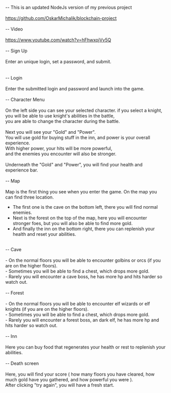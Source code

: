 -- This is an updated NodeJs version of my previous project <br/>
<br/>
https://github.com/OskarMichalik/blockchain-project<br/>
<br/>
-- Video<br/>
<br/>
https://www.youtube.com/watch?v=hFhwxojVv5Q<br/>
<br/>
-- Sign Up<br/>
<br/>
  Enter an unique login, set a password, and submit.<br/>
  <br/>
<br/>
-- Login <br/>
<br/>
  Enter the submitted login and password and launch into the game.<br/>
<br/>
-- Character Menu<br/>
<br/>
  On the left side you can see your selected character. if you select a knight,<br/>
  you will be able to use knight's abilities in the battle,<br/>
  you are able to change the character during the battle.<br/>
<br/>
  Next you will see your "Gold" and "Power".<br/>
  You will use gold for buying stuff in the inn, and power is your overall experience.<br/>
  With higher power, your hits will be more powerful,<br/>
  and the enemies you encounter will also be stronger.<br/>
<br/>
  Underneath the "Gold" and "Power", you will find your health and experience bar.<br/>
<br/>
-- Map<br/>
<br/>
  Map is the first thing you see when you enter the game. On the map you can find three location.<br/>
  - The first one is the cave on the bottom left, there you will find normal enemies.<br/>
  - Next is the forest on the top of the map, here you will encounter stronger foes, but you will also be able to find more gold.<br/>
  - And finally the inn on the bottom right, there you can replenish your health and reset your abilities.<br/>
<br/>
-- Cave <br/>
<br/>
  - On the normal floors you will be able to encounter golbins or orcs (if you are on the higher floors).<br/>
  - Sometimes you will be able to find a chest, which drops more gold.<br/>
  - Rarely you will encounter a cave boss, he has more hp and hits harder so watch out.<br/>
<br/>
-- Forest<br/>
<br/>
  - On the normal floors you will be able to encounter elf wizards or elf knights (if you are on the higher floors).<br/>
  - Sometimes you will be able to find a chest, which drops more gold.<br/>
  - Rarely you will encounter a forest boss, an dark elf, he has more hp and hits harder so watch out.<br/>
<br/>
-- Inn<br/>
<br/>
  Here you can buy food that regenerates your health or rest to replenish your abilities.<br/>
<br/>
-- Death screen<br/>
<br/>
  Here, you will find your score ( how many floors you have cleared, how much gold have you gathered, and how powerful you were ).<br/>
  After clicking "try again", you will have a fresh start.<br/>
<br/>
